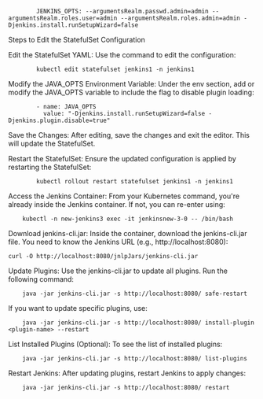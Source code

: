             JENKINS_OPTS: --argumentsRealm.passwd.admin=admin --argumentsRealm.roles.user=admin --argumentsRealm.roles.admin=admin -Djenkins.install.runSetupWizard=false


Steps to Edit the StatefulSet Configuration

Edit the StatefulSet YAML: Use the command to edit the configuration:

            kubectl edit statefulset jenkins1 -n jenkins1

Modify the JAVA_OPTS Environment Variable: Under the env section, add or modify the JAVA_OPTS variable to include the flag to disable plugin loading:

            - name: JAVA_OPTS
              value: "-Djenkins.install.runSetupWizard=false -Djenkins.plugin.disable=true"

Save the Changes: After editing, save the changes and exit the editor. This will update the StatefulSet.

Restart the StatefulSet: Ensure the updated configuration is applied by restarting the StatefulSet:

            kubectl rollout restart statefulset jenkins1 -n jenkins1


Access the Jenkins Container: From your Kubernetes command, you're already inside the Jenkins container. If not, you can re-enter using:

        kubectl -n new-jenkins3 exec -it jenkinsnew-3-0 -- /bin/bash

Download jenkins-cli.jar: Inside the container, download the jenkins-cli.jar file. You need to know the Jenkins URL (e.g., http://localhost:8080):

    curl -O http://localhost:8080/jnlpJars/jenkins-cli.jar

Update Plugins: Use the jenkins-cli.jar to update all plugins. Run the following command:

        java -jar jenkins-cli.jar -s http://localhost:8080/ safe-restart

If you want to update specific plugins, use:

        java -jar jenkins-cli.jar -s http://localhost:8080/ install-plugin <plugin-name> --restart

List Installed Plugins (Optional): To see the list of installed plugins:

        java -jar jenkins-cli.jar -s http://localhost:8080/ list-plugins

Restart Jenkins: After updating plugins, restart Jenkins to apply changes:

        java -jar jenkins-cli.jar -s http://localhost:8080/ restart

